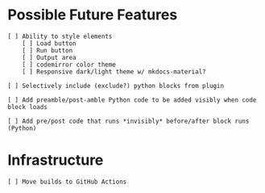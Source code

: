 # Possible Future Features

    [ ] Ability to style elements
        [ ] Load button
        [ ] Run button
        [ ] Output area
        [ ] codemirror color theme
        [ ] Responsive dark/light theme w/ mkdocs-material?
    
    [ ] Selectively include (exclude?) python blocks from plugin
    
    [ ] Add preamble/post-amble Python code to be added visibly when code block loads

    [ ] Add pre/post code that runs *invisibly* before/after block runs (Python)

# Infrastructure
    
    [ ] Move builds to GitHub Actions
